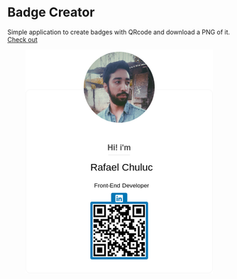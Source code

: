 # Badge Creator

Simple application to create badges with QRcode and download a PNG of it.
<a href="https://rchuluc.github.io/Badge-Creator/">Check out</a>

<p align="center">
  <img src="myAwesomeCard.png">
</p>


